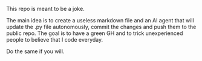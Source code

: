 This repo is meant to be a joke.

The main idea is to create a useless markdown file and an AI agent that will update the .py file autonomously,
commit the changes and push them to the public repo. The goal is to have a green GH and to trick unexperienced
people to believe that I code everyday.

Do the same if you will.


